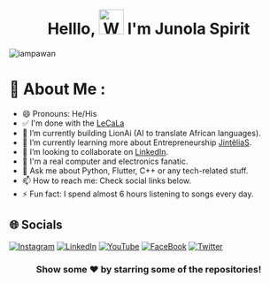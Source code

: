 <h1 align="center"> Helllo, <img src="https://raw.githubusercontent.com/nixin72/nixin72/master/wave.gif" 
         alt="Waving hand animated gif"
         height="45"
         width="45" /> I'm Junola Spirit</h1>

<p align="left"> <img src="https://komarev.com/ghpvc/?username=iampawan&label=Views&color=blue&style=plastic&style=for-the-badge" alt="iampawan" /> </p>

# 💫 About Me :
- 😄 Pronouns: He/His
- ✅ I'm done with the [LeCaLa](https://play.google.com/store/apps/details?id=com.jintelias.lecala)
- 🔭 I’m currently building LionAi (AI to translate African languages).
- 🌱 I’m currently learning more about Entrepreneurship [JintẽliaS](https://jintelias.com/).
- 👯 I’m looking to collaborate on [LinkedIn](linkedin.com/in/junola-kamdem-ab9260219).
- 🤩 I'm a real computer and electronics fanatic.
- 💬 Ask me about Python, Flutter, C++ or any tech-related stuff.
- 📫 How to reach me: Check social links below.
- ⚡ Fun fact: I spend almost 6 hours listening to songs every day.


## 🌐 Socials
[![Instagram](https://img.shields.io/badge/Instagram-E4405F?style=for-the-badge&logo=instagram&logoColor=white)](https://www.instagram.com/junola_spirit) [![LinkedIn](https://img.shields.io/badge/LinkedIn-0077B5?style=for-the-badge&logo=linkedin&logoColor=white)](https://www.linkedin.com/in/junola-kamdem-ab9260219) [![YouTube](https://img.shields.io/badge/YouTube-FF0000?style=for-the-badge&logo=youtube&logoColor=white)](https://www.youtube.com/channel/UCXLRuDRrRLbyuLEWk1R-0ZQ) [![FaceBook](https://img.shields.io/badge/FaceBook-4267B2?style=for-the-badge&logo=facebook&logoColor=white)](https://m.facebook.com/Jint%E1%BA%BDliaS-102167219092106/insights/?privacy_mutation_token=eyJ0eXBlIjowLCJjcmVhdGlvbl90aW1lIjoxNjUzMzEyNTgyLCJjYWxsc2l0ZV9pZCI6ODExMzc5NTg5NjczNDU3fQ%3D%3D&referrer=page_insights_tab_button&paipv=1) [![Twitter](https://img.shields.io/twitter/follow/Junola?logo=Twitter&style=for-the-badge)](https://twitter.com/JinteliaS)


<div align="center">

### Show some ❤️ by starring some of the repositories!

</div>

